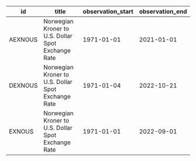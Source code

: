| id      | title                                              | observation_start   | observation_end   |
|---------|----------------------------------------------------|---------------------|-------------------|
| AEXNOUS | Norwegian Kroner to U.S. Dollar Spot Exchange Rate | 1971-01-01          | 2021-01-01        |
| DEXNOUS | Norwegian Kroner to U.S. Dollar Spot Exchange Rate | 1971-01-04          | 2022-10-21        |
| EXNOUS  | Norwegian Kroner to U.S. Dollar Spot Exchange Rate | 1971-01-01          | 2022-09-01        |